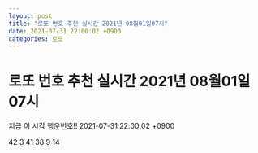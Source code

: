 ```yaml
---
layout: post
title: "로또 번호 추천 실시간 2021년 08월01일07시"
date: 2021-07-31 22:00:02 +0900
categories: 로또
---
```


# 로또 번호 추천 실시간 2021년 08월01일07시

지금 이 시각 행운번호!! 2021-07-31 22:00:02 +0900

 42  3  41  38  9  14 

